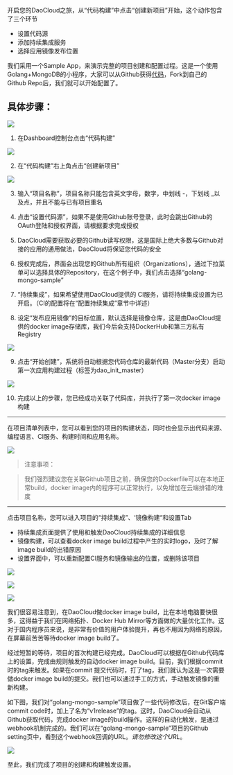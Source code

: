开启您的DaoCloud之旅，从“代码构建”中点击“创建新项目”开始，这个动作包含了三个环节

- 设置代码源
- 添加持续集成服务
- 选择应用镜像发布位置

我们采用一个Sample App，来演示完整的项目创建和配置过程。这是一个使用Golang+MongoDB的小程序，大家可以从Github获得[代码](https://github.com/DaoCloud/golang-mongo-sample)，Fork到自己的Github Repo后，我们就可以开始配置了。

## 具体步骤：

![](http://blog.daocloud.io/wp-content/uploads/2015/05/code-1.png)

1. 在Dashboard控制台点击“代码构建”

![](http://blog.daocloud.io/wp-content/uploads/2015/05/code-2.png)

2. 在“代码构建”右上角点击“创建新项目”

![](http://blog.daocloud.io/wp-content/uploads/2015/05/code-3.png)

3. 输入“项目名称”，项目名称只能包含英文字母，数字，中划线 -，下划线 _以及点，并且不能与已有项目重名

4. 点击“设置代码源”，如果不是使用Github账号登录，此时会跳出Github的OAuth登陆和授权界面，请根据要求完成授权

5. DaoCloud需要获取必要的Github读写权限，这是国际上绝大多数与Github对接的应用的通用做法，DaoCloud将保证您代码的安全

6. 授权完成后，界面会出现您的Github所有组织（Organizations），通过下拉菜单可以选择具体的Repository，在这个例子中，我们点击选择“golang-mongo-sample”

7. “持续集成”，如果希望使用DaoCloud提供的 CI服务，请将持续集成设置为已开启。（CI的配置将在“配置持续集成”章节中详述）

8. 设定“发布应用镜像”的目标位置，默认选择是镜像仓库，这是由DaoCloud提供的docker image存储库，我们今后会支持DockerHub和第三方私有Registry

![](http://blog.daocloud.io/wp-content/uploads/2015/05/code-4.png)

9. 点击“开始创建”，系统将自动根据您代码仓库的最新代码（Master分支）启动第一次应用构建过程（标签为dao_init_master）

![](http://blog.daocloud.io/wp-content/uploads/2015/05/code-6.png)

10. 完成以上的步骤，您已经成功关联了代码库，并执行了第一次docker image构建

---

在项目清单列表中，您可以看到您的项目的构建状态，同时也会显示出代码来源、编程语言、CI服务、构建时间和应用名称。

![](http://blog.daocloud.io/wp-content/uploads/2015/05/code-7.png)

> 注意事项：

> 我们强烈建议您在关联Github项目之前，确保您的Dockerfile可以在本地正常build，docker image内的程序可以正常执行，以免增加在云端排错的难度

--- 

点击项目名称，您可以进入项目的“持续集成”、‘镜像构建“和设置Tab

- 持续集成页面提供了使用和触发DaoCloud持续集成的详细信息
- 镜像构建，可以查看docker image build过程中产生的实时logo，及时了解image build的出错原因
- 设置界面中，可以重新配置CI服务和镜像输出的位置，或删除该项目

![](http://blog.daocloud.io/wp-content/uploads/2015/05/code-8.png)

![](http://blog.daocloud.io/wp-content/uploads/2015/05/code-9.png)

![](http://blog.daocloud.io/wp-content/uploads/2015/05/code-10.png)

我们很容易注意到，在DaoCloud做docker image build，比在本地电脑要快很多，这得益于我们在网络拓扑、Docker Hub Mirror等方面做的大量优化工作。这对于国内程序员来说，是非常有价值的用户体验提升，再也不用因为网络的原因，在屏幕前苦苦等待docker image build了。

经过短暂的等待，项目的首次构建已经完成。DaoCloud可以根据在Github代码库上的设置，完成由规则触发的自动docker image build。目前，我们根据commit时的tag来触发。如果在commit 提交代码时，打了tag，我们就认为这是一次需要做docker image build的提交。我们也可以通过手工的方式，手动触发镜像的重新构建。

如下图，我们对“golang-mongo-sample”项目做了一些代码修改后，在Git客户端commit code时，加上了名为“v1release”的tag。这时，DaoCloud会自动从Github获取代码，完成docker image的build操作。这样的自动化触发，是通过webhook机制完成的。我们可以在“golang-mongo-sample”项目的Github setting页中，看到这个webhook回调的URL。*请勿修改这个URL*。

![](http://blog.daocloud.io/wp-content/uploads/2015/03/22222222.jpg)

至此，我们完成了项目的创建和构建触发设置。